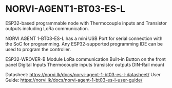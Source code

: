 # NORVI-AGENT1-BT03-ES-L
ESP32-based programmable node with Thermocouple inputs and Transistor outputs including LoRa communication.

NORVI AGENT 1-BT03-ES-L has a mini USB Port for serial connection with the SoC for programming. 
Any ESP32-supported programming IDE can be used to program the controller.

ESP32-WROVER-B Module
LoRa communication
Built-in Button on the front panel
Digital Inputs
Thermocouple inputs
transistor outputs
DIN-Rail mount

Datasheet:   https://norvi.lk/docs/norvi-agent-1-bt03-es-l-datasheet/
User Guide:  https://norvi.lk/docs/norvi-agent-1-bt03-es-l-user-guide/
